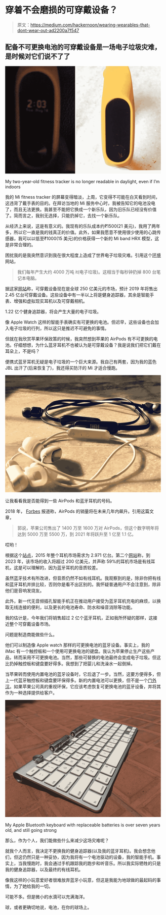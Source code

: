# 穿着不会磨损的可穿戴设备？

> 原文：<https://medium.com/hackernoon/wearing-wearables-that-dont-wear-out-ad2200a7f547>

## 配备不可更换电池的可穿戴设备是一场电子垃圾灾难，是时候对它们说不了了

![](img/dbc9bbb518781a5051db7de27d7ad5f3.png)

My two-year-old fitness tracker is no longer readable in daylight, even if I’m indoors

我的 Mi fitness tracker 的屏幕变得暗淡，上周，它变得不可能在白天看到时间，这违背了戴手表的目的。在拜访当地的 Mi 服务中心时，我被告知它的电池没电了，而且无法更换。我甚至不能把它换成一个新乐队，因为旧乐队已经没有价值了。简而言之，我别无选择，只能扔掉它，去找一个新乐队。

从经济上来说，这是有意义的。我现有的乐队成本约₹1500(21 美元)，我用了两年多，所以它一直是我的钱真正的价值。此外，如果我愿意不使用很少使用的心跳传感器，我可以以低至₹1000(15 美元)的价格获得一个新的 Mi band HRX 模型，这是非常合理的。

困扰我的是我突然意识到我在很大程度上造成了世界电子垃圾灾难。引用这个[环境](http://www.theworldcounts.com/counters/waste_pollution_facts/electronic_waste_facts)网站，

> 我们每年产生大约 4000 万吨 it(电子垃圾)。这相当于每秒钟扔掉 800 台笔记本电脑。

据这家[网站](https://www.ccsinsight.com/press/company-news/2332-wearables-market-to-be-worth-25-billion-by-2019-reveals-ccs-insight/)称，可穿戴设备现在是全球 250 亿美元的市场，预计 2019 年将售出 2.45 亿台可穿戴设备。这些设备中有一半以上将是健身追踪器，其余是智能手表、增强和虚拟现实耳机以及可穿戴相机。

1.22 亿个健身追踪器，将会产生大量的电子垃圾。

像 Apple Watch 这样的智能手表确实有可更换的电池。但迟早，这些设备也会加入电子垃圾的行列，所以这只是推迟不可避免的事情。

但就在我欣赏苹果环保政策的时候，我突然想到苹果的 AirPods 有不可更换的电池。仔细想想，为什么蓝牙耳机不也被认为是可穿戴设备？我是说我们把它们戴在耳朵上，不是吗？

便携式蓝牙耳机无疑是电子垃圾的一个巨大来源。我自己有两套，因为我的蓝色 JBL 出汗了(后来恢复了)，我还得买防汗的 Mi 才适合慢跑。

![](img/6d6b4f9bc3241a7c06018f9d5b19d9b0.png)

让我看看我是否能得到一些 AirPods 和蓝牙耳机的号码。

2018 年， [Forbes](http://fortune.com/2018/12/03/analyst-says-airpods-sales-will-go-through-the-roof-over-the-next-few-years-report-says/) 报道称，AirPods 的销量将在未来几年内飙升。引用这篇文章，

> 郭说，苹果公司售出了 1400 万至 1600 万对 AirPods，但这个数字明年将达到 5000 万至 5500 万，到 2021 年将跃升至 1 亿至 1.1 亿。

哎哟！

根据这个[站点](https://www.grandviewresearch.com/industry-analysis/headset-market)，2015 年整个耳机市场需求为 2.971 亿台。第二个[网站](https://www.prnewswire.com/news-releases/the-global-earphones-and-headphones-market-is-expected-to-grow-at-a-cagr-of-731-during-20172023-300585974.html)称，到 2023 年，该市场的收入将超过 200 亿美元，并声称 59%的耳机市场是有线耳机，这是可以理解的，因为蓝牙耳机的音质较差。

虽然蓝牙技术有所改进，但音质仍然不如有线耳机。我观察到的是，除非你把有线和蓝牙耳机并排比较，否则你是看不出区别的。我怀疑普通用户不会注意到，除非他们是音响发烧友。

此外，新一代无音频插孔智能手机正在推动用户接受为蓝牙耳机充电的麻烦，以换取无线连接的便利，以及更长的电池寿命、防水和噪音消除等功能。

我的估计是，今年我们将销售超过 2 亿个蓝牙耳机，正如我所怀疑的那样，这接近整个可穿戴设备市场。

问题是制造商能做些什么。

他们可以制造像 Apple watch 那样的可更换电池的蓝牙设备。事实上，我的 iMac 有一个触控板和一个使用可更换电池的键盘。我认为苹果停止生产这些产品，转而采用不可更换电池。当然，那些可替换的电池最终会变成电子垃圾。但这比扔掉触控板和键盘要好得多。我想到了把婴儿和洗澡水一起倒掉。

当苹果转而使用内置电池的蓝牙设备时，它后退了一步。当然，这要方便得多，但上一代蓝牙触控板和键盘要环保得多。新的内置电池可以更换，但不是一个[门外汉](https://9to5mac.com/2015/10/16/ifixit-teardown-magic-mouse-2-keyboard-trackpad-2/)。如果苹果公司真的重视环保，它应该考虑恢复可更换电池的蓝牙设备，并将其作为一种选择提供给客户。

![](img/9d02e3e46509c3bbb26ce5ab706896d7.png)

My Apple Bluetooth keyboard with replaceable batteries is over seven years old, and still going strong

那么，作为个人，我们能做些什么来减少这场灾难呢？

就我个人而言，我决定不更换我的健身追踪器(以及我的蓝牙耳机)。我会想念他们，但这仍然只是一种妥协，因为我将有一个电池驱动的设备，我的智能手机。事实上，当我慢跑时，我会通过手机跟踪我的跑步和听音乐。所以我实际牺牲的只是我的健身追踪器，以及最终的有线耳机。

像我这样的小玩意爱好者很难放弃蓝牙小玩意，但这是我能为地球做的最起码的事情，为了她给我的一切。

可能不多。但是微小的水滴可以充满海洋。

球，或者更确切地说，电池，在你的球场上。